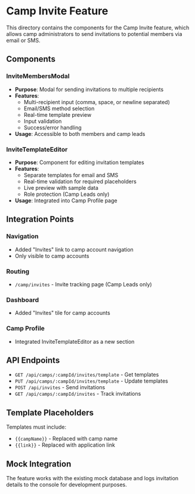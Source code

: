 # Camp Invite Feature

This directory contains the components for the Camp Invite feature, which allows camp administrators to send invitations to potential members via email or SMS.

## Components

### InviteMembersModal
- **Purpose**: Modal for sending invitations to multiple recipients
- **Features**: 
  - Multi-recipient input (comma, space, or newline separated)
  - Email/SMS method selection
  - Real-time template preview
  - Input validation
  - Success/error handling
- **Usage**: Accessible to both members and camp leads

### InviteTemplateEditor
- **Purpose**: Component for editing invitation templates
- **Features**:
  - Separate templates for email and SMS
  - Real-time validation for required placeholders
  - Live preview with sample data
  - Role protection (Camp Leads only)
- **Usage**: Integrated into Camp Profile page

## Integration Points

### Navigation
- Added "Invites" link to camp account navigation
- Only visible to camp accounts

### Routing
- `/camp/invites` - Invite tracking page (Camp Leads only)

### Dashboard
- Added "Invites" tile for camp accounts

### Camp Profile
- Integrated InviteTemplateEditor as a new section

## API Endpoints

- `GET /api/camps/:campId/invites/template` - Get templates
- `PUT /api/camps/:campId/invites/template` - Update templates  
- `POST /api/invites` - Send invitations
- `GET /api/camps/:campId/invites` - Track invitations

## Template Placeholders

Templates must include:
- `{{campName}}` - Replaced with camp name
- `{{link}}` - Replaced with application link

## Mock Integration

The feature works with the existing mock database and logs invitation details to the console for development purposes.
